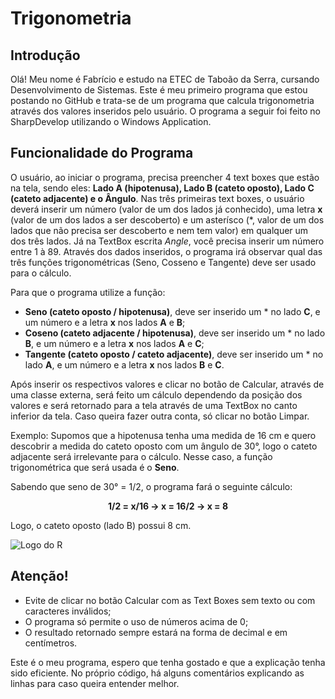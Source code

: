 # Trigonometria
## Introdução
Olá! Meu nome é Fabrício e estudo na ETEC de Taboão da Serra, cursando Desenvolvimento de Sistemas. Este é meu primeiro programa que estou postando no GitHub e trata-se de um programa que calcula trigonometria através dos valores inseridos pelo usuário. O programa a seguir foi feito no SharpDevelop utilizando o Windows Application.
&nbsp;

## Funcionalidade do Programa
O usuário, ao iniciar o programa, precisa preencher 4 text boxes que estão na tela, sendo eles: **Lado A (hipotenusa), Lado B (cateto oposto), Lado C (cateto adjacente) e o Ângulo**. Nas três primeiras text boxes, o usuário deverá inserir um número (valor de um dos lados já conhecido), uma letra **x** (valor de um dos lados a ser descoberto) e um asterísco (\*, valor de um dos lados que não precisa ser descoberto e nem tem valor) em qualquer um dos três lados. Já na TextBox escrita *Angle*, você precisa inserir um número entre 1 à 89. Através dos dados inseridos, o programa irá observar qual das três funções trigonométricas (Seno, Cosseno e Tangente) deve ser usado para o cálculo.

Para que o programa utilize a função:
- **Seno (cateto oposto / hipotenusa)**, deve ser inserido um \* no lado **C**, e um número e a letra **x** nos lados **A** e **B**;
- **Coseno (cateto adjacente / hipotenusa)**, deve ser inserido um \* no lado **B**, e um número e a letra **x** nos lados **A** e **C**;
- **Tangente (cateto oposto / cateto adjacente)**, deve ser inserido um \* no lado **A**, e um número e a letra **x** nos lados **B** e **C**.

Após inserir os respectivos valores e clicar no botão de Calcular, através de uma classe externa, será feito um cálculo dependendo da posição dos valores e será retornado para a tela através de uma TextBox no canto inferior da tela. Caso queira fazer outra conta, só clicar no botão Limpar.

Exemplo:
Supomos que a hipotenusa tenha uma medida de 16 cm e quero descobrir a medida do cateto oposto com um ângulo de 30°, logo o cateto adjacente será irrelevante para o cálculo. Nesse caso, a função trigonométrica que será usada é o **Seno**.

Sabendo que seno de 30° = 1/2, o programa fará o seguinte cálculo:

<p align=center> <b> 1/2 = x/16 → x = 16/2 → x = 8 </b> </p>

Logo, o cateto oposto (lado B) possui 8 cm.

![Logo do R](http://developer.r-project.org/Logo/Rlogo-5.png)

## Atenção!
- Evite de clicar no botão Calcular com as Text Boxes sem texto ou com caracteres inválidos;
- O programa só permite o uso de números acima de 0;
- O resultado retornado sempre estará na forma de decimal e em centímetros.

Este é o meu programa, espero que tenha gostado e que a explicação tenha sido eficiente. No próprio código, há alguns comentários explicando as linhas para caso queira entender melhor.
